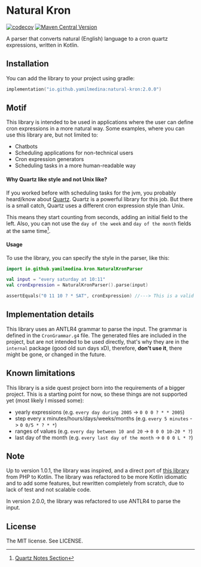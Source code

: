 # Natural Kron

[![codecov](https://codecov.io/gh/yamilmedina/natural-kron/graph/badge.svg?token=ZOCYYKQ0VP)](https://codecov.io/gh/yamilmedina/natural-kron)
[![Maven Central Version](https://img.shields.io/maven-central/v/io.github.yamilmedina/natural-kron?style=flat-square&color=green)](https://central.sonatype.com/artifact/io.github.yamilmedina/natural-kron/overview)

A parser that converts natural (English) language to a cron quartz expressions, written in Kotlin.

## Installation ##

You can add the library to your project using gradle:

```kotlin
implementation("io.github.yamilmedina:natural-kron:2.0.0")
```

## Motif ##

This library is intended to be used in applications where the user can define cron expressions in a more natural way.
Some examples, where you can use this library are, but not limited to:

- Chatbots
- Scheduling applications for non-technical users
- Cron expression generators
- Scheduling tasks in a more human-readable way

#### Why Quartz like style and not Unix like?

If you worked before with scheduling tasks for the jvm, you probably heard/know
about [Quartz](https://github.com/quartz-scheduler). Quartz is a powerful library for this job. But there is a small
catch, Quartz uses a different cron expression style
than Unix.

This means they start counting from seconds, adding an initial field to the left. Also, you can not use
the `day of the week` and `day of the month` fields at the same time[^1].

[^1]: [Quartz Notes Section](https://www.quartz-scheduler.org/documentation/quartz-2.3.0/tutorials/crontrigger.html#notes)

#### Usage

To use the library, you can specify the style in the parser, like this:

```kotlin
import io.github.yamilmedina.kron.NaturalKronParser

val input = "every saturday at 10:11"
val cronExpression = NaturalKronParser().parse(input)

assertEquals("0 11 10 ? * SAT", cronExpression) //---> This is a valid Quartz cron expression
```

## Implementation details ##

This library uses an ANTLR4 grammar to parse the input. The grammar is defined in the `CronGrammar.g4` file.
The generated files are included in the project, but are not intended to be used directly, that's why they are in
the `internal` package (good old sun days xD), therefore, **don't use it**, there might be gone, or changed in the
future.

## Known limitations ##

This library is a side quest project born into the requirements of a bigger project.
This is a starting point for now, so these things are not supported yet (most likely I missed some):

- yearly expressions (e.g. `every day during 2005` -> `0 0 0 ? * * 2005`)
- step every x minutes/hours/days/weeks/months (e.g. `every 5 minutes` -> `0 0/5 * ? * *`)
- ranges of values (e.g. `every day between 10 and 20` -> `0 0 0 10-20 * ?`)
- last day of the month (e.g. `every last day of the month` -> `0 0 0 L * ?`)

## Note ##

Up to version 1.0.1, the library was inspired, and a direct port
of [this library](https://github.com/bpolaszek/natural-cron-expression/)
from PHP to Kotlin. The library was refactored to be more Kotlin idiomatic and to add some features, but rewritten
completely from scratch,
due to lack of test and not scalable code.

In version 2.0.0, the library was refactored to use ANTLR4 to parse the input.

## License ##

The MIT license. See LICENSE.